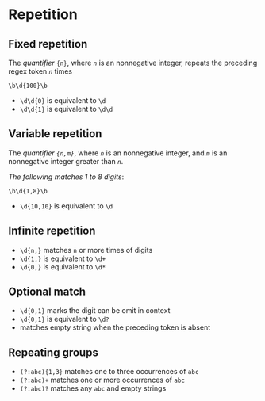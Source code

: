 # Repetition

## Fixed repetition

The *quantifier* `{n}`, where *`n`* is an nonnegative integer, repeats the preceding regex token *`n`* times

```regex
\b\d{100}\b
```

- `\d\d{0}` is equivalent to `\d`
- `\d\d{1}` is equivalent to `\d\d`

## Variable repetition

The *quantifier* *`{n,m}`*, where *`n`* is an nonnegative integer, and *`m`* is an nonnegative integer greater than *`n`*.

*The following matches 1 to 8 digits*:

```regex
\b\d{1,8}\b
```

- `\d{10,10}` is equivalent to `\d`

## Infinite repetition

- `\d{n,}` matches `n` or more times of digits
- `\d{1,}` is equivalent to `\d+`
- `\d{0,}` is equivalent to `\d*`

## Optional match

- `\d{0,1}` marks the digit can be omit in context
- `\d{0,1}` is equivalent to `\d?`
- matches empty string when the preceding token is absent

## Repeating groups

- `(?:abc){1,3}` matches one to three occurrences of `abc`
- `(?:abc)+` matches one or more occurrences of `abc`
- `(?:abc)?` matches any `abc` and empty strings
